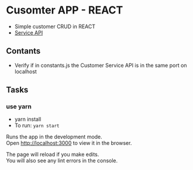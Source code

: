 # Cusomter APP - REACT

- Simple customer CRUD in REACT
- [Service API](https://github.com/lksalbq/customers-api/)

## Contants

- Verify if in constants.js the Customer Service API is in the same port on localhost

## Tasks

### use yarn

- yarn install
- To run: `yarn start`

Runs the app in the development mode.<br>
Open [http://localhost:3000](http://localhost:3000) to view it in the browser.

The page will reload if you make edits.<br>
You will also see any lint errors in the console.
